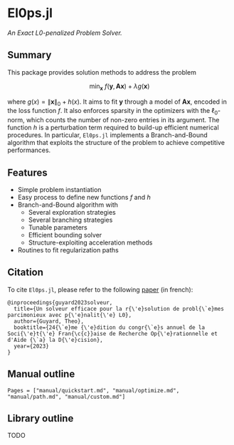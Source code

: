 # El0ps.jl

*An Exact L0-penalized Problem Solver.*

## Summary

This package provides solution methods to address the problem

$$\min_{\mathbf{x}} \ f(\mathbf{y},\mathbf{A}\mathbf{x}) + \lambda g(\mathbf{x})$$

where $g(x) = \|\mathbf{x}\|_0 + h(x)$.
It aims to fit $\mathbf{y}$ through a model of $\mathbf{Ax}$, encoded in the loss function $f$.
It also enforces sparsity in the optimizers with the $\ell_0$-norm, which counts the number of non-zero entries in its argument.
The function $h$ is a perturbation term required to build-up efficient numerical procedures.
In particular, `El0ps.jl` implements a Branch-and-Bound algorithm that exploits the structure of the problem to achieve competitive performances.


## Features

* Simple problem instantiation
* Easy process to define new functions $f$ and $h$
* Branch-and-Bound algorithm with
  * Several exploration strategies
  * Several branching strategies
  * Tunable parameters
  * Efficient bounding solver
  * Structure-exploiting acceleration methods
* Routines to fit regularization paths


## Citation

To cite `El0ps.jl`, please refer to the following [paper](https://hal.science/hal-03960204/document) (in french):

```{bibtex}
@inproceedings{guyard2023solveur,
  title={Un solveur efficace pour la r{\'e}solution de probl{\`e}mes parcimonieux avec p{\'e}nalit{\'e} L0},
  author={Guyard, Theo},
  booktitle={24{\`e}me {\'e}dition du congr{\`e}s annuel de la Soci{\'e}t{\'e} Fran{\c{c}}aise de Recherche Op{\'e}rationnelle et d'Aide {\`a} la D{\'e}cision},
  year={2023}
}
```

 
## Manual outline

```@contents
Pages = ["manual/quickstart.md", "manual/optimize.md", "manual/path.md", "manual/custom.md"]
```

## Library outline

TODO
